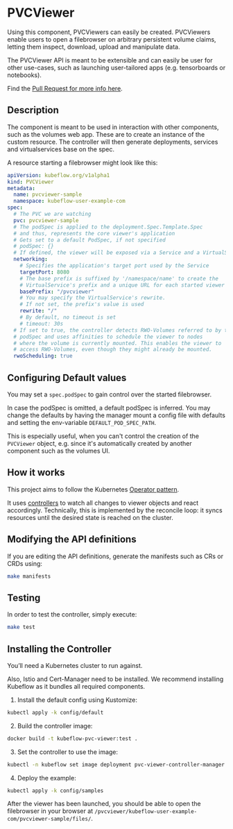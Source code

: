 # PVCViewer

Using this component, PVCViewers can easily be created. PVCViewers enable users to open a filebrowser on arbitrary persistent volume claims, letting them inspect, download, upload and manipulate data. 

The PVCViewer API is meant to be extensible and can easily be user for other use-cases, such as launching user-tailored apps (e.g. tensorboards or notebooks).

Find the [Pull Request for more info here](https://github.com/kubeflow/kubeflow/pull/6876).

## Description

The component is meant to be used in interaction with other components, such as the volumes web app. These are to create an instance of the custom resource.
The controller will then generate deployments, services and virtualservices base on the spec.

A resource starting a filebrowser might look like this:

```yaml
apiVersion: kubeflow.org/v1alpha1
kind: PVCViewer
metadata:
  name: pvcviewer-sample
  namespace: kubeflow-user-example-com
spec:
  # The PVC we are watching
  pvc: pvcviewer-sample
  # The podSpec is applied to the deployment.Spec.Template.Spec
  # and thus, represents the core viewer's application
  # Gets set to a default PodSpec, if not specified
  # podSpec: {}
  # If defined, the viewer will be exposed via a Service and a VirtualService
  networking:
    # Specifies the application's target port used by the Service
    targetPort: 8080
    # The base prefix is suffixed by '/namespace/name' to create the
    # VirtualService's prefix and a unique URL for each started viewer
    basePrefix: "/pvcviewer"
    # You may specify the VirtualService's rewrite.
    # If not set, the prefix's value is used
    rewrite: "/"
    # By default, no timeout is set
    # timeout: 30s
  # If set to true, the controller detects RWO-Volumes referred to by the
  # podSpec and uses affinities to schedule the viewer to nodes
  # where the volume is currently mounted. This enables the viewer to
  # access RWO-Volumes, even though they might already be mounted.
  rwoScheduling: true
```

## Configuring Default values

You may set a `spec.podSpec` to gain control over the started filebrowser. 

In case the podSpec is omitted, a default podSpec is inferred.
You may change the defaults by having the manager mount a config file with defaults and setting the env-variable `DEFAULT_POD_SPEC_PATH`. 

This is especially useful, when you can't control the creation of the `PVCViewer` object, e.g. since it's automatically created by another component such as the volumes UI.

## How it works
This project aims to follow the Kubernetes [Operator pattern](https://kubernetes.io/docs/concepts/extend-kubernetes/operator/).

It uses [controllers](https://kubernetes.io/docs/concepts/architecture/controller/) to watch all changes to viewer objects and react accordingly. 
Technically, this is implemented by the reconcile loop: it syncs resources until the desired state is reached on the cluster.

## Modifying the API definitions
If you are editing the API definitions, generate the manifests such as CRs or CRDs using:

```sh
make manifests
```

## Testing 

In order to test the controller, simply execute:

```sh
make test
```

## Installing the Controller

You’ll need a Kubernetes cluster to run against.

Also, Istio and Cert-Manager need to be installed. 
We recommend installing Kubeflow as it bundles all required components.

1. Install the default config using Kustomize:

```sh
kubectl apply -k config/default
```

2. Build the controller image:
	
```sh
docker build -t kubeflow-pvc-viewer:test .
```
	
3. Set the controller to use the image:

```sh
kubectl -n kubeflow set image deployment pvc-viewer-controller-manager manager=kubeflow-pvc-viewer:test
```

4. Deploy the example:

```sh
kubectl apply -k config/samples
```

After the viewer has been launched, you should be able to open the filebrowser in your browser at `/pvcviewer/kubeflow-user-example-com/pvcviewer-sample/files/`.
